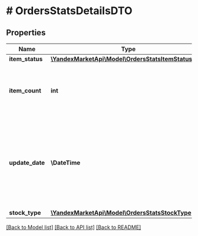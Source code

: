 # # OrdersStatsDetailsDTO

## Properties

Name | Type | Description | Notes
------------ | ------------- | ------------- | -------------
**item_status** | [**\YandexMarketApi\Model\OrdersStatsItemStatusType**](OrdersStatsItemStatusType.md) |  | [optional]
**item_count** | **int** | Количество товара со статусом, указанном в параметре &#x60;itemStatus&#x60;. | [optional]
**update_date** | **\DateTime** | Дата, когда товар получил статус, указанный в параметре &#x60;itemStatus&#x60;.  Формат даты: &#x60;ГГГГ-ММ-ДД&#x60;. | [optional]
**stock_type** | [**\YandexMarketApi\Model\OrdersStatsStockType**](OrdersStatsStockType.md) |  | [optional]

[[Back to Model list]](../../README.md#models) [[Back to API list]](../../README.md#endpoints) [[Back to README]](../../README.md)
